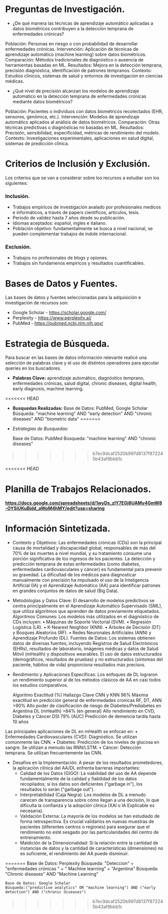 # Preguntas de Investigación.

 * ¿De qué manera las técnicas de aprendizaje automático aplicadas a datos biométricos contribuyen a la detección temprana de enfermedades crónicas?

Población: Personas en riesgo o con probabilidad de desarrollar enfermedades crónicas.
Intervención: Aplicación de técnicas de aprendizaje automático (machine learning) sobre datos biométricos.
Comparación: Métodos tradicionales de diagnóstico o ausencia de herramientas basadas en ML.
Resultados: Mejora en la detección temprana, precisión diagnóstica, identificación de patrones tempranos.
Contexto: Estudios clínicos, sistemas de salud y entornos de investigación en ciencias médicas.
 
 * ¿Qué nivel de precisión alcanzan los modelos de aprendizaje automático en la detección temprana de enfermedades crónicas mediante datos biométricos?

 Población: Pacientes o individuos con datos biométricos recolectados (EHR, sensores, genómica, etc.).
 Intervención: Modelos de aprendizaje automático aplicados al análisis de datos biométricos.
 Comparación: Otras técnicas predictivas o diagnósticas no basadas en ML.
 Resultados: Precisión, sensibilidad, especificidad, métricas de rendimiento del modelo.
 Contexto: Investigaciones experimentales, aplicaciones en salud digital, sistemas de predicción clínica.

 # Criterios de Inclusión y Exclusión.

 Los criterios que se van a considerar sobre los recursos a estudiar son los siguientes:

### Inclusión.
 * Trabajos empiricos de investigación avalado por profesionales medicos e informáticos, a través de papers cientificos, articulos, tesis.
 * Periodo de validez hasta 7 años desde su publicación.
 * Idiomas aceptados: español, ingles e italiano.
 * Población objetivo: fundamentalmente se busca a nivel nacional, se pueden complementar trabajos de indole internacional.

### Exclusión.
* Trabajos no profesionales de blogs y opiones.
* Trabajos sin fundamenos empiricos y resultados cuantificables.

# Bases de Datos y Fuentes.
Las bases de datos y fuentes seleccionadas para la adquisición e investigación de recursos son:

* Google Scholar - https://scholar.google.com/
* Perplexity - https://www.perplexity.ai/
* PubMed - https://pubmed.ncbi.nlm.nih.gov/

# Estrategia de Búsqueda.
Para buscar en las bases de datos información relevante realicé una selección de palabras clave y el uso de distintos operadores para ejecutar queries en los buscadores.

* **Palabras Clave:** aprendizaje automático, diagnóstico temprano, enfermedades crónicas, salud digital, chronic diseases, digital health, early diagnosis, machine learning.

<<<<<<< HEAD
* **Busquedas Realizadas:** 
    Base de Datos: PubMed, Google Scholar
    Búsqueda: "machine learning" AND "early detection" AND "chronic diseases" AND "biometric data"
=======
* *Estrategias de Busquedas:* 
    
    Base de Datos: PubMed
    Búsqueda: "machine learning"  AND "chronic diseases"
>>>>>>> b7ec9dcaf2520b997d8137f872245b43af8bbb1c

<<<<<<< HEAD
# Planilla de Trabajos Relacionados.
**https://docs.google.com/spreadsheets/d/1wyDs_zIY7EGj8UAMy4GmW8-OYSiUKuBjdd_aWpM4hMY/edit?usp=sharing**

# Información Sintetizada.

* Contexto y Objetivos:
Las enfermedades crónicas (CDs) son la principal causa de mortalidad y discapacidad global, responsables de más del 70% de las muertes a nivel mundial, y su tratamiento consume una porción significativa de los ingresos de los pacientes. La detección y predicción temprana de estas enfermedades (como diabetes, enfermedades cardiovasculares y cáncer) es fundamental para prevenir su gravedad.
La dificultad de los médicos para diagnosticar manualmente con precisión ha impulsado el uso de la Inteligencia Artificial (IA) y el Aprendizaje Automático (AA) para identificar patrones en grandes conjuntos de datos de salud (Big Data).

* Metodologías y Datos Clave:
El desarrollo de modelos predictivos se centra principalmente en el Aprendizaje Automático Supervisado (SML), que utiliza algoritmos que aprenden de datos previamente etiquetados.
Algoritmos Comunes:
Los modelos más utilizados en el diagnóstico de CDs incluyen:
• Máquinas de Soporte Vectorial (SVM).
• Regresión Logística (LR).
• K-Nearest Neighbor (KNN).
• Árboles de Decisión (DT) y Bosques Aleatorios (RF).
• Redes Neuronales Artificiales (ANN) y Aprendizaje Profundo (DL).
Fuentes de Datos:
Los sistemas obtienen datos de diversas fuentes, incluyendo Registros de Salud Electrónicos (EHRs), resultados de laboratorio, imágenes médicas y datos de Salud Móvil (mHealth) y dispositivos wearables. El uso de datos estructurados (demográficos, resultados de pruebas) y no estructurados (síntomas del paciente, hábitos de vida) proporciona resultados más precisos.

* Rendimiento y Aplicaciones Específicas:
Los enfoques de DL lograron un rendimiento superior al de los métodos clásicos de AA en casi todos los estudios comparativos.
    
    Algoritmo       Exactitud (%)               Hallazgo Clave
    CNN y KNN           96%                 Máxima exactitud en predicción general de enfermedades cronicas
    RF, DT, ANN         >90%                Alto poder de clasificación de riesgo de Diabetes/Prediabetes en Argentina
    DL (mHealth)        >84% (en general)   Alto rendimiento en CVD, Diabetes y Cáncer
    DSI                 79% (AUC)           Predicción de demencia tardía hasta 10 años

Las principales aplicaciones de DL en mHealth se enfocan en:
• Enfermedades Cardiovasculares (CVD): Diagnóstico. Se utilizan comúnmente las CNN.
• Diabetes: Predicción de los niveles de glucosa en sangre. Se utilizan a menudo las RNN/LSTM.
• Cáncer: Detección temprana. Se utilizan frecuentemente las CNN.

* Desafíos en la Implementación:
A pesar de los resultados prometedores, la aplicación clínica del AA/DL enfrenta barreras importantes:
    * Calidad de los Datos (GIGO): La viabilidad del uso de AA depende fundamentalmente de la calidad y fiabilidad de los datos recopilados; si los datos son deficientes ("garbage in"), los resultados lo serán ("garbage out").
    * Interpretabilidad (Caja Negra): Los modelos de DL a menudo carecen de transparencia sobre cómo llegan a una decisión, lo que dificulta la confianza y la adopción clínica (XAI o IA Explicable es necesaria).
    * Validación Externa: La mayoría de los modelos se han estudiado de forma retrospectiva. Es crucial validarlos en nuevas muestras de pacientes (diferentes centros o regiones) para asegurar que el rendimiento no esté sesgado por las particularidades del centro de entrenamiento.
    * Maldición de la Dimensionalidad: Si la relación entre la cantidad de instancias de datos y la cantidad de características (dimensiones) no es suficiente, el rendimiento del AA puede disminuir.

=======
    Base de Datos: Perplexity
    Búsqueda: "Deteccion" + "enfermedades crónicas " + " Machine learning" + "Argentina"
    Búsqueda: "Chronic diseases" AND "Machine Learning"

    Base de Datos: Google Scholar
    Búsqueda:("predictive analytics" OR "machine learning") AND ("early detection") AND ("chronic diseases")


>>>>>>> b7ec9dcaf2520b997d8137f872245b43af8bbb1c
